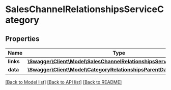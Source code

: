 # SalesChannelRelationshipsServiceCategory

## Properties
Name | Type | Description | Notes
------------ | ------------- | ------------- | -------------
**links** | [**\Swagger\Client\Model\SalesChannelRelationshipsServiceCategoryLinks**](SalesChannelRelationshipsServiceCategoryLinks.md) |  | [optional] 
**data** | [**\Swagger\Client\Model\CategoryRelationshipsParentData**](CategoryRelationshipsParentData.md) |  | [optional] 

[[Back to Model list]](../../README.md#documentation-for-models) [[Back to API list]](../../README.md#documentation-for-api-endpoints) [[Back to README]](../../README.md)

